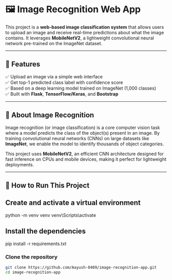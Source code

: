 # 🖼️ Image Recognition Web App

This project is a **web-based image classification system** that allows users to upload an image and receive real-time predictions about what the image contains. It leverages **MobileNetV2**, a lightweight convolutional neural network pre-trained on the ImageNet dataset.

---

## 📌 Features

✅ Upload an image via a simple web interface  
✅ Get top-1 predicted class label with confidence score  
✅ Based on a deep learning model trained on ImageNet (1,000 classes)  
✅ Built with **Flask**, **TensorFlow/Keras**, and **Bootstrap**  

---

## 📸 About Image Recognition

Image recognition (or image classification) is a core computer vision task where a model predicts the class of the object(s) present in an image. By training convolutional neural networks (CNNs) on large datasets like **ImageNet**, we enable the model to identify thousands of object categories.

This project uses **MobileNetV2**, an efficient CNN architecture designed for fast inference on CPUs and mobile devices, making it perfect for lightweight deployments.

---

## 🚀 How to Run This Project


## Create and activate a virtual environment 

python -m venv venv
venv\Scripts\activate

##  Install the dependencies

pip install -r requirements.txt

###  Clone the repository



```bash
git clone https://github.com/Aayush-0409/image-recognition-app.git
cd image-recognition-app

